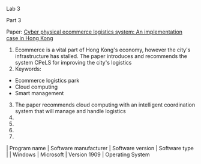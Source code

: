 Lab 3

Part 3

Paper: [Cyber physical ecommerce logistics system: An implementation case in Hong Kong](https://www.sciencedirect.com/science/article/pii/S0360835219306394)

1. Ecommerce is a vital part of Hong Kong's economy, however the city's infrastructure has stalled. The paper introduces and recommends the system CPeLS for improving the city's logistics
2. Keywords:
+ Ecommerce logistics park
+ Cloud computing
+ Smart management
3. The paper recommends cloud computing with an intelligent coordination system that will manage and handle logistics
4.
5.
6.
7.

| Program name | Software manufacturer | Software version | Software type |
| Windows | Microsoft | Version 1909 | Operating System
